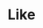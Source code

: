 ---
title: Like
tags: ["like", "thumbs up", "approval", "favorable", "good", "positive", "accept"]
icon: like
svg: '<svg xmlns="http://www.w3.org/2000/svg" width="24" height="24" fill="none" viewBox="0 0 24 24" stroke-width="1.5" stroke-linecap="round" stroke-linejoin="round" stroke="currentColor"><path d="M14.54 10.105h5.533c2.546 0-.764 10.895-2.588 10.895H4.964A.956.956 0 0 1 4 20.053v-9.385c0-.347.193-.666.502-.832C6.564 8.73 8.983 7.824 10.18 5.707l1.28-2.266A.874.874 0 0 1 12.222 3c3.18 0 2.237 4.63 1.805 6.47a.52.52 0 0 0 .513.635"/></svg>'
---